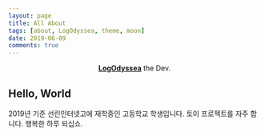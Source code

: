 ```yaml
---
layout: page
title: All About
tags: [about, LogOdyssea, theme, moon]
date: 2019-06-09
comments: true
---
```


<center><a href="https://github.com/taeboranger"><b>LogOdyssea</b></a> the Dev.</center>

## Hello, World

2019년 기준 선린인터넷고에 재학중인 고등학교 학생입니다.
토이 프로젝트를 자주 합니다. 행복한 하루 되십쇼.